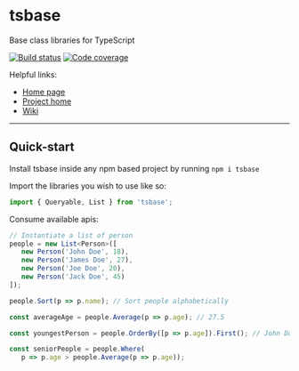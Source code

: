 # tsbase
Base class libraries for TypeScript

[![Build status](https://joseph-w-bayes.visualstudio.com/tsbase/_apis/build/status/Test,%20Build,%20Archive)](https://joseph-w-bayes.visualstudio.com/tsbase/_build/latest?definitionId=7)
[![Code coverage](https://img.shields.io/azure-devops/coverage/joseph-w-bayes/50cd9014-db2f-482c-ac28-d707aa30bf98/7.svg)](https://img.shields.io/azure-devops/coverage/joseph-w-bayes/50cd9014-db2f-482c-ac28-d707aa30bf98/7.svg)

Helpful links:
- [Home page](https://tsbase.josephbayes.net/)
- [Project home](https://dev.azure.com/joseph-w-bayes/tsbase)
- [Wiki](https://dev.azure.com/joseph-w-bayes/tsbase/_wiki/wikis)

---

## Quick-start

Install tsbase inside any npm based project by running `npm i tsbase`

Import the libraries you wish to use like so:

```ts
import { Queryable, List } from 'tsbase';
```

Consume available apis:

```ts
// Instantiate a list of person
people = new List<Person>([
   new Person('John Doe', 18),
   new Person('James Doe', 27),
   new Person('Joe Doe', 20),
   new Person('Jack Doe', 45)
]);

people.Sort(p => p.name); // Sort people alphabetically

const averageAge = people.Average(p => p.age); // 27.5

const youngestPerson = people.OrderBy([p => p.age]).First(); // John Doe / 18

const seniorPeople = people.Where(
   p => p.age > people.Average(p => p.age));
```
